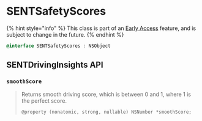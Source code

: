 # SENTSafetyScores

{% hint style="info" %}
This class is part of an [Early Access](../../../appendix/feature-production-readiness.md) feature, and is subject to change in the future.
{% endhint %}

```objectivec
@interface SENTSafetyScores : NSObject
```

## SENTDrivingInsights API

### `smoothScore`

> Returns smooth driving score, which is between 0 and 1, where 1 is the perfect score.
>
> ```objectivec
> @property (nonatomic, strong, nullable) NSNumber *smoothScore;
> ```
